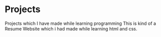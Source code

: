# Projects
Projects which I have made while learning programming
This is kind of a Resume Website which i had made while learning html and css.

